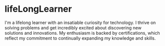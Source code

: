 # lifeLongLearner
I'm a lifelong learner with an insatiable curiosity for technology. I thrive on solving problems and get incredibly excited about discovering new solutions and innovations. My enthusiasm is backed by certifications, which reflect my commitment to continually expanding my knowledge and skills.
